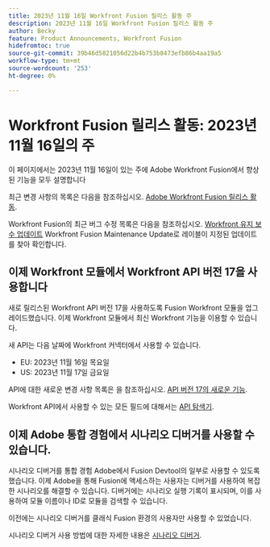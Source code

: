 ```yaml
---
title: 2023년 11월 16일 Workfront Fusion 릴리스 활동 주
description: 2023년 11월 16일 Workfront Fusion 릴리스 활동 주
author: Becky
feature: Product Announcements, Workfront Fusion
hidefromtoc: true
source-git-commit: 39b46d5821056d22b4b753b8473efb86b4aa19a5
workflow-type: tm+mt
source-wordcount: '253'
ht-degree: 0%

---
```


# Workfront Fusion 릴리스 활동: 2023년 11월 16일의 주

이 페이지에서는 2023년 11월 16일이 있는 주에 Adobe Workfront Fusion에서 향상된 기능을 모두 설명합니다

최근 변경 사항의 목록은 다음을 참조하십시오. [Adobe Workfront Fusion 릴리스 활동](../../../product-announcements/product-releases/fusion-release-activity/fusion-release-activity.md).

Workfront Fusion의 최근 버그 수정 목록은 다음을 참조하십시오. [Workfront 유지 보수 업데이트](https://experienceleague.adobe.com/docs/workfront-known-issues/releases/current-updates.html) Workfront Fusion Maintenance Update로 레이블이 지정된 업데이트를 찾아 확인합니다.

## 이제 Workfront 모듈에서 Workfront API 버전 17을 사용합니다

새로 릴리스된 Workfront API 버전 17을 사용하도록 Fusion Workfront 모듈을 업그레이드했습니다. 이제 Workfront 모듈에서 최신 Workfront 기능을 이용할 수 있습니다.

새 API는 다음 날짜에 Workfront 커넥터에서 사용할 수 있습니다.

* EU: 2023년 11월 16일 목요일
* US: 2023년 11월 17일 금요일

API에 대한 새로운 변경 사항 목록은 을 참조하십시오. [API 버전 17의 새로운 기능](/help/quicksilver/wf-api/api/new-api-version-17.md).

Workfront API에서 사용할 수 있는 모든 필드에 대해서는 [API 탐색기](https://developer.adobe.com/workfront/api-explorer).

## 이제 Adobe 통합 경험에서 시나리오 디버거를 사용할 수 있습니다.

시나리오 디버거를 통합 경험 Adobe에서 Fusion Devtool의 일부로 사용할 수 있도록 했습니다. 이제 Adobe을 통해 Fusion에 액세스하는 사용자는 디버거를 사용하여 복잡한 시나리오를 해결할 수 있습니다. 디버거에는 시나리오 실행 기록이 표시되며, 이를 사용하여 모듈 이름이나 ID로 모듈을 검색할 수 있습니다.

이전에는 시나리오 디버거를 클래식 Fusion 환경의 사용자만 사용할 수 있었습니다.

시나리오 디버거 사용 방법에 대한 자세한 내용은 [시나리오 디버거](/help/quicksilver/workfront-fusion/scenarios/debug-scenarios-with-dev-tool.md#scenario-debugger).

